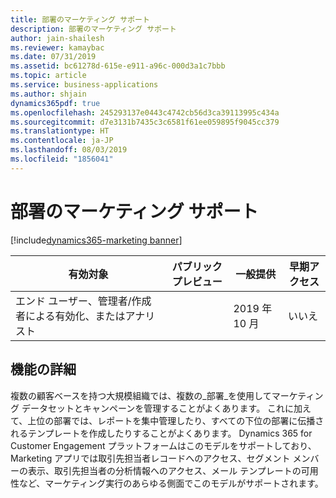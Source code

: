 ```yaml
---
title: 部署のマーケティング サポート
description: 部署のマーケティング サポート
author: jain-shailesh
ms.reviewer: kamaybac
ms.date: 07/31/2019
ms.assetid: bc61278d-615e-e911-a96c-000d3a1c7bbb
ms.topic: article
ms.service: business-applications
ms.author: shjain
dynamics365pdf: true
ms.openlocfilehash: 245293137e0443c4742cb56d3ca39113995c434a
ms.sourcegitcommit: d7e3131b7435c3c6581f61ee059895f9045cc379
ms.translationtype: HT
ms.contentlocale: ja-JP
ms.lasthandoff: 08/03/2019
ms.locfileid: "1856041"
---
```

# <a name="marketing-support-for-business-units"></a>部署のマーケティング サポート
[!include[dynamics365-marketing banner](../includes/dynamics365-marketing.md)]

| 有効対象    |  パブリック プレビュー | 一般提供 | 早期アクセス |
| ---------- | ---------- |---------- |---------- |
|エンド ユーザー、管理者/作成者による有効化、またはアナリスト|| 2019 年 10 月|いいえ |






## <a name="feature-details"></a>機能の詳細
<!--feature detail start -->
複数の顧客ベースを持つ大規模組織では、複数の_部署_を使用してマーケティング データセットとキャンペーンを管理することがよくあります。 これに加えて、上位の部署では、レポートを集中管理したり、すべての下位の部署に伝播されるテンプレートを作成したりすることがよくあります。 Dynamics 365 for Customer Engagement プラットフォームはこのモデルをサポートしており、Marketing アプリでは取引先担当者レコードへのアクセス、セグメント メンバーの表示、取引先担当者の分析情報へのアクセス、メール テンプレートの可用性など、マーケティング実行のあらゆる側面でこのモデルがサポートされます。
<!--feature detail end -->











